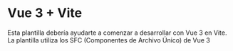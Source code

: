 # Vue 3 + Vite

Esta plantilla debería ayudarte a comenzar a desarrollar con Vue 3 en Vite. La plantilla utiliza los SFC (Componentes de Archivo Único) de Vue 3 <script setup>, consulta la [documentación de script setup](https://v3.vuejs.org/api/sfc-script-setup.html#sfc-script-setup) to learn more.

## Recommended IDE Setup

- [VS Code](https://code.visualstudio.com/) + [Volar](https://marketplace.visualstudio.com/items?itemName=Vue.volar) (and disable Vetur) + [TypeScript Vue Plugin (Volar)](https://marketplace.visualstudio.com/items?itemName=Vue.vscode-typescript-vue-plugin).
